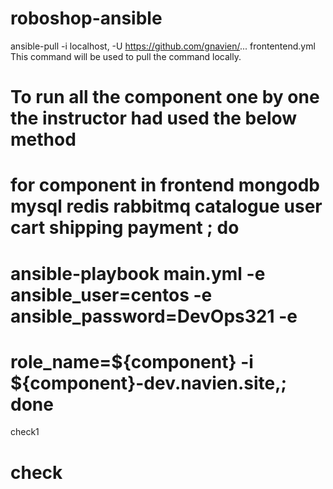 # roboshop-ansible
ansible-pull -i localhost, -U https://github.com/gnavien/... frontentend.yml This command will be used to pull the command locally.


# To run all the component one by one the instructor had used the below method
# for component in frontend mongodb mysql redis rabbitmq catalogue user cart shipping payment ; do 
# ansible-playbook main.yml -e ansible_user=centos -e ansible_password=DevOps321 -e
# role_name=${component} -i ${component}-dev.navien.site,; done
check1

# check